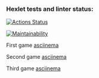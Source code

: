 ### Hexlet tests and linter status:
[![Actions Status](https://github.com/Nikolay-Shved/python-project-49/workflows/hexlet-check/badge.svg)](https://github.com/Nikolay-Shved/python-project-49/actions)

[![Maintainability](https://api.codeclimate.com/v1/badges/83e158949d998ac5fd1e/maintainability)](https://codeclimate.com/github/Nikolay-Shved/python-project-49/maintainability)

First game [asciinema](https://asciinema.org/a/1H1vC9vqzIIWulAbaQNT9aCFw)

Second game [asciinema](https://asciinema.org/a/ogbc6FcRcF9DseDvDLFhTRIbE)

Third game [asciinema](https://asciinema.org/a/e23azgMYetvNGlbt95UyOzR9o)